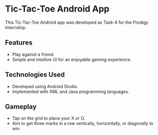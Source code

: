 # Tic-Tac-Toe Android App

This Tic-Tac-Toe Android app was developed as Task-4 for the Prodigy Internship. 

## Features

- Play against a friend.
- Simple and intuitive UI for an enjoyable gaming experience.

## Technologies Used

- Developed using Android Studio.
- Implemented with XML and Java programming languages.


## Gameplay

- Tap on the grid to place your X or O.
- Aim to get three marks in a row vertically, horizontally, or diagonally to win.

